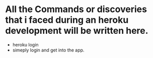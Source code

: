 # All the Commands or discoveries that i faced during an heroku development will be written here.
 
 - heroku login
 - simeply login and get into the app.
